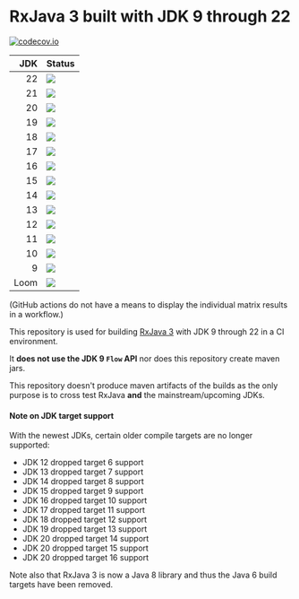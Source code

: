 # RxJava 3 built with JDK 9 through 22

[![codecov.io](http://codecov.io/github/akarnokd/RxJava3_BuildMatrix/coverage.svg?branch=master)](https://codecov.io/gh/akarnokd/RxJava3_BuildMatrix/branch/master)

|  JDK | Status                                                                                                                                                                                               |
|-----:|------------------------------------------------------------------------------------------------------------------------------------------------------------------------------------------------------|
|   22 | <a href='https://github.com/akarnokd/RxJava3_BuildMatrix/actions?query=workflow%3A%22Build_JDK22%22'><img src='https://github.com/akarnokd/RxJava3_BuildMatrix/workflows/Build_JDK22/badge.svg'></a> |
|   21 | <a href='https://github.com/akarnokd/RxJava3_BuildMatrix/actions?query=workflow%3A%22Build_JDK21%22'><img src='https://github.com/akarnokd/RxJava3_BuildMatrix/workflows/Build_JDK21/badge.svg'></a> |
|   20 | <a href='https://github.com/akarnokd/RxJava3_BuildMatrix/actions?query=workflow%3A%22Build_JDK20%22'><img src='https://github.com/akarnokd/RxJava3_BuildMatrix/workflows/Build_JDK20/badge.svg'></a> |
|   19 | <a href='https://github.com/akarnokd/RxJava3_BuildMatrix/actions?query=workflow%3A%22Build_JDK19%22'><img src='https://github.com/akarnokd/RxJava3_BuildMatrix/workflows/Build_JDK19/badge.svg'></a> |
|   18 | <a href='https://github.com/akarnokd/RxJava3_BuildMatrix/actions?query=workflow%3A%22Build_JDK18%22'><img src='https://github.com/akarnokd/RxJava3_BuildMatrix/workflows/Build_JDK18/badge.svg'></a> |
|   17 | <a href='https://github.com/akarnokd/RxJava3_BuildMatrix/actions?query=workflow%3A%22Build_JDK17%22'><img src='https://github.com/akarnokd/RxJava3_BuildMatrix/workflows/Build_JDK17/badge.svg'></a> |
|   16 | <a href='https://github.com/akarnokd/RxJava3_BuildMatrix/actions?query=workflow%3A%22Build_JDK16%22'><img src='https://github.com/akarnokd/RxJava3_BuildMatrix/workflows/Build_JDK16/badge.svg'></a> |
|   15 | <a href='https://github.com/akarnokd/RxJava3_BuildMatrix/actions?query=workflow%3A%22Build_JDK15%22'><img src='https://github.com/akarnokd/RxJava3_BuildMatrix/workflows/Build_JDK15/badge.svg'></a> |
|   14 | <a href='https://github.com/akarnokd/RxJava3_BuildMatrix/actions?query=workflow%3A%22Build_JDK14%22'><img src='https://github.com/akarnokd/RxJava3_BuildMatrix/workflows/Build_JDK14/badge.svg'></a> |
|   13 | <a href='https://github.com/akarnokd/RxJava3_BuildMatrix/actions?query=workflow%3A%22Build_JDK13%22'><img src='https://github.com/akarnokd/RxJava3_BuildMatrix/workflows/Build_JDK13/badge.svg'></a> |
|   12 | <a href='https://github.com/akarnokd/RxJava3_BuildMatrix/actions?query=workflow%3A%22Build_JDK12%22'><img src='https://github.com/akarnokd/RxJava3_BuildMatrix/workflows/Build_JDK12/badge.svg'></a> |
|   11 | <a href='https://github.com/akarnokd/RxJava3_BuildMatrix/actions?query=workflow%3A%22Build_JDK11%22'><img src='https://github.com/akarnokd/RxJava3_BuildMatrix/workflows/Build_JDK11/badge.svg'></a> |
|   10 | <a href='https://github.com/akarnokd/RxJava3_BuildMatrix/actions?query=workflow%3A%22Build_JDK10%22'><img src='https://github.com/akarnokd/RxJava3_BuildMatrix/workflows/Build_JDK10/badge.svg'></a> |
|    9 | <a href='https://github.com/akarnokd/RxJava3_BuildMatrix/actions?query=workflow%3A%22Build_JDK09%22'><img src='https://github.com/akarnokd/RxJava3_BuildMatrix/workflows/Build_JDK09/badge.svg'></a> |
| Loom | <a href='https://github.com/akarnokd/RxJava3_BuildMatrix/actions?query=workflow%3A%22Build_Loom%22'><img src='https://github.com/akarnokd/RxJava3_BuildMatrix/workflows/Build_Loom/badge.svg'></a>   |


(GitHub actions do not have a means to display the individual matrix results in a workflow.)

This repository is used for building [RxJava 3](https://github.com/ReactiveX/RxJava) with JDK 9 through 22 in a CI environment. 

It **does not use the JDK 9 `Flow` API** nor does this repository create maven jars.

This repository doesn't produce maven artifacts of the builds as the only purpose is to cross test RxJava **and** the mainstream/upcoming JDKs.

#### Note on JDK target support

With the newest JDKs, certain older compile targets are no longer supported:
- JDK 12 dropped target 6 support
- JDK 13 dropped target 7 support
- JDK 14 dropped target 8 support
- JDK 15 dropped target 9 support
- JDK 16 dropped target 10 support
- JDK 17 dropped target 11 support
- JDK 18 dropped target 12 support
- JDK 19 dropped target 13 support
- JDK 20 dropped target 14 support
- JDK 20 dropped target 15 support
- JDK 20 dropped target 16 support

Note also that RxJava 3 is now a Java 8 library and thus the Java 6 build targets have been removed.
